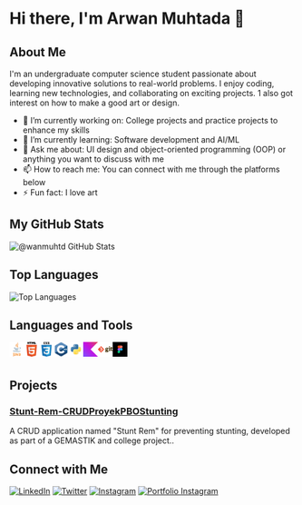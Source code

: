 # Hi there, I'm Arwan Muhtada 👋

## About Me

I'm an undergraduate computer science student passionate about developing innovative solutions to real-world problems. I enjoy coding, learning new technologies, and collaborating on exciting projects.
1 also got interest on how to make a good art or design.

- 🔭 I’m currently working on:  College projects and practice projects to enhance my skills
- 🌱 I’m currently learning: Software development and AI/ML
- 💬 Ask me about: UI design and object-oriented programming (OOP) or anything you want to discuss with me
- 📫 How to reach me: You can connect with me through the platforms below
- ⚡ Fun fact: I love art

## My GitHub Stats

![@wanmuhtd GitHub Stats](https://github-readme-stats.vercel.app/api?username=wanmuhtd&show_icons=true&theme=radical)

## Top Languages

![Top Languages](https://github-readme-stats.vercel.app/api/top-langs/?username=wanmuhtd&layout=compact&theme=radical)

## Languages and Tools

<img align="left" alt="Java" width="26px" src="https://raw.githubusercontent.com/github/explore/main/topics/java/java.png" />
<img align="left" alt="HTML5" width="26px" src="https://raw.githubusercontent.com/github/explore/main/topics/html/html.png" />
<img align="left" alt="CSS3" width="26px" src="https://raw.githubusercontent.com/github/explore/main/topics/css/css.png" />
<img align="left" alt="C++" width="26px" src="https://raw.githubusercontent.com/github/explore/main/topics/cpp/cpp.png" />
<img align="left" alt="Python" width="26px" src="https://raw.githubusercontent.com/github/explore/main/topics/python/python.png" />
<img align="left" alt="Kotlin" width="26px" src="https://raw.githubusercontent.com/github/explore/main/topics/kotlin/kotlin.png" />
<img align="left" alt="Git" width="26px" src="https://raw.githubusercontent.com/github/explore/main/topics/git/git.png" />
<img align="left" alt="Figma" width="26px" src="https://raw.githubusercontent.com/github/explore/main/topics/figma/figma.png" />

<br />
<br />

## Projects

### [Stunt-Rem-CRUDProyekPBOStunting]([https://github.com/yourusername/project1](https://github.com/wanmuhtd/Stunt-Rem-CRUDProyekPBOStunting))
A CRUD application named "Stunt Rem" for preventing stunting, developed as part of a GEMASTIK and college project..


## Connect with Me

[![LinkedIn](https://img.shields.io/badge/LinkedIn-blue?style=for-the-badge&logo=linkedin&logoColor=white)](https://www.linkedin.com/in/arwanmuhtada/)
[![Twitter](https://img.shields.io/badge/Twitter-blue?style=for-the-badge&logo=twitter&logoColor=white)](https://twitter.com/wanmuhtd)
[![Instagram](https://img.shields.io/badge/Instagram-red?style=for-the-badge&logo=instagram&logoColor=white)](https://www.instagram.com/wanmuhtd)
[![Portfolio Instagram](https://img.shields.io/badge/Portfolio%20Instagram-red?style=for-the-badge&logo=instagram&logoColor=white)](https://www.instagram.com/mhtdr1_)

